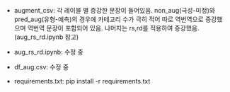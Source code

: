 - augment_csv: 각 레이블 별 증강한 문장이 들어있음. non_aug(극성-미정)와 pred_aug(유형-예측)의 경우에 카테고리 수가 극히 적어 따로 역번역으로 증강했으며 역번역 문장이 포함되어 있음.
나머지는 rs,rd를 적용하여 증강했음. (aug_rs_rd.ipynb 참고)

- aug_rs_rd.ipynb: 수정 중

- df_aug.csv: 수정 중

- requirements.txt: pip install -r requirements.txt